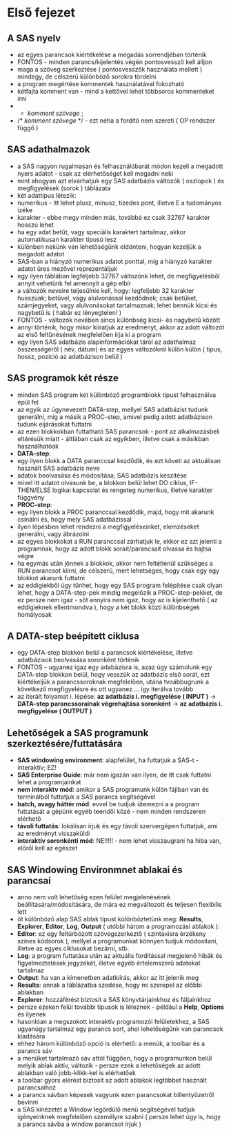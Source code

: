 # Első fejezet

## A SAS nyelv
 * az egyes parancsok kiértékelése a megadás sorrendjéban történik
 * FONTOS - minden parancs/kijelentés végén pontosvessző kell álljon
 * maga a szöveg szerkeztése ( pontosvesszők használata mellett ) mindegy, de célszerű különböző sorokra tördelni
 * a program megértése kommentek használatával fokozható
 * kétfajta komment van - mind a kettővel lehet többsoros kommenteket írni
  * * _komment szövege_ ;
  * /* _komment szövege_ */ - ezt néha a fordító nem szereti ( OP rendszer függő )
 
## SAS adathalmazok
 * a SAS nagyon rugalmasan és felhasználóbarát módon kezeli a megadott nyers adatot - csak az elérhetőséget kell megadni neki
 * mint ahogyan azt elvárhatjuk egy SAS adatbázis változók ( oszlopok ) és megfigyelések (sorok ) táblázata
 * két adattípus létezik:
  * numerikus - itt lehet plusz, mínusz, tizedes pont, illetve E a tudományos izéke
  * karakter - ebbe megy minden más, továbbá ez csak 32767 karakter hosszú lehet
 * ha egy adat betűt, vagy speciális karaktert tartalmaz, akkor automatikusan karakter tipusú lesz
 * különben nekünk van lehetőségünk eldönteni, hogyan kezeljük a megadott adatot
 * SAS-ban a hiányzó numerikus adatot ponttal, míg a hiányzó karakter adatot üres mezővel reprezentáljuk
 * egy ilyen táblában legfeljebb 32767 változónk lehet, de megfigyelésből annyit vehetünk fel amennyit a gép elbír
 * a változók neveire teljesülnie kell, hogy: legfeljebb 32 karakter husszúak; betűvel, vagy alulvonással kezdődnek; csak betűket, számjegyeket, vagy alulvonásokat tartalmaznak; lehet bennük kicsi és nagybetű is ( habár ez lényegtelen! )
 * FONTOS - változók nevében sincs különbség kicsi- és nagybetű között
 * annyi történik, hogy mikor kiíratjuk az eredményt, akkor az adott változót az első feltűnésének megfelelően írja ki a program
 * egy ilyen SAS adatbázis alapinformációkat tárol az adathalmaz összességéről ( név, dátum) és az egyes változókról külön külön ( típus, hossz, pozíció az adatbázison belül )
 
## SAS programok két része
 * minden SAS program két különböző programblokk tipust felhasználva épül fel
 * az egyik az úgynevezett DATA-step, mellyel SAS adatbázist tudunk generálni, míg a másik a PROC-step, amivel pedig adott adatbázison tudunk eljárásokat futtatni
 * az ezen blokkokban futtatható SAS parancsok - pont az alkalmazásbeli eltérésük miatt - áltlában csak az egyikben, illetve csak a másikban használhatóak
 * **DATA-step**:
  * egy ilyen blokk a DATA paranccsal kezdődik, és ezt követi az aktuálisan használt SAS adatbázis neve
  * adatok beolvasása és módosítása; SAS adatbázis készítése
  * mivel itt adatot olvasunk be, a blokkon belül lehet DO ciklus, IF-THEN/ELSE logikai kapcsolat és rengeteg numerikus, illetve karakter függvény
 * **PROC-step**:
  * egy ilyen blokk a PROC paranccsal kezdődik, majd, hogy mit akarunk csinálni és, hogy mely SAS adatbázissal
  * ilyen lépésben lehet rendezni a megfigyeléseinket, elemzéseket generálni, vagy ábrázolni
 * az egyes blokkokat a RUN paranccsal zárhatjuk le, ekkor ez azt jelenti a programnak, hogy az adott blokk sorait/parancsait olvassa és hajtsa végre
 * ha egymás után jönnek a blokkok, akkor nem feltétlenül szükséges a RUN parancsot kiírni, de célszerű, mert lehetséges, hogy csak egy egy blokkot akarunk futtatni
 * az eddigiekből úgy tűnhet, hogy egy SAS program felépítése csak olyan lehet, hogy a DATA-step-pek mindig megelőzik a PROC-step-pekket, de ez persze nem igaz - sőt annyira nem igaz, hogy az is kijelenthető ( az eddigieknek ellentmondva ), hogy a két blokk közti különbségek homályosak

## A DATA-step beépített ciklusa
 * egy DATA-step blokkon belül a parancsok kiértékelése, illetve adatbázisok beolvasása soronként történik
 * FONTOS - ugyanez igaz egy adabázisra is, azaz úgy számolunk egy DATA-step blokkon belül, hogy vesszük az adatbázis első sorát, ezt kiértékeljük a parancssoroknak megfelelően, utána tvoábbugrunk a következő megfigyelésre és ott ugyanez ... így iterálva tovább
 * az iterált folyamat i. lépése: **az adatbázis i. megfigyelése ( INPUT )** -> **DATA-step parancssorainak végrehajtása soronként** -> **az adatbázis i. megfigyelése ( OUTPUT )**
 
## Lehetőségek a SAS programunk szerkeztésére/futtatására
 * **SAS windowing environment**: alapfelület, ha futtatjuk a SAS-t - interaktív; EZ!
 * **SAS Enterprise Guide**: már nem igazán van ilyen, de itt csak futtatni lehet a programjainkat
 * **nem interaktv mód**: amikor a SAS programunk külön fájlban van és terminálból futtatjuk a *SAS* parancs segítségével
 * **batch, avagy háttér mód**: evvel be tudjuk ütemezni a a program futtatását a gépünk egyéb teendői közé - nem minden rendszeren elérhető
 * **távoli futtatás**: lokálisan írjuk és egy távoli szervergépen futtatjuk, ami az eredményt visszaküldi
 * **interaktív soronkénti mód**: NE!!!!! - nem lehet visszaugrani ha hiba van, előről kell az egészet

## SAS Windowing Environmnet ablakai és parancsai
 * anno nem volt lehetőség ezen felület megjelenésének beállítására/módosítására, de mára ez megváltozott és teljesen flexibilis lett
 * öt különböző alap SAS ablak típust különböztetünk meg: **Results**, **Explorer**, **Editor**, **Log**, **Output** ( utóbbi három a programozási ablakok ):
  * **Editor**: ez egy feltúrbózott szövegszerkeztő ( szintaxisra érzékeny színes kódsorok ), mellyel a programunkat könnyen tudjuk módosítani, illetve az egyes ciklusokat bezárni, stb.
  * **Log**: a program futtatása után az aktuális fordítással megjelenő hibák és figyelmeztetések jegyzékét, illetve egyéb értelemszerű adatokat tartalmaz
  * **Output**: ha van a kimenetben adatkiírás, akkor az itt jelenik meg
  * **Results**: annak a táblázatba szedése, hogy mi szerepel az előbbi ablakban
  * **Explorer**: hozzáférést biztosít a SAS könyvtárjainkhoz és fáljainkhoz
 * persze ezeken felül további típusok is léteznek - például a **Help**, **Options** és ilyenek
 * hasonlóan a megszokott interaktív programozói felületekhez, a SAS ugyanúgy tartalmaz egy parancs sort, ahol lehetőségünk van parancsok kiadására
 * ehhez három különböző opció is elérhető: a menük, a toolbar és a parancs sáv
 * a menüket tartalmazó sáv attól függően, hogy a programunkon belül melyik ablak aktív, változik - persze ezek a lehetőségek az adott ablakban való jobb-klikk-kel is elérhetőek
 * a toolbar gyors elérést biztosít az adott ablakok legtöbbet használt parancsaihoz
 * a parancs sávban képesek vagyunk ezen parancsokat billentyűzetről bevinni
 * a SAS kinézetét a Window legördülő menü segítségével tudjuk igényeinknek megfelelően személyre szabni ( persze lehet úgy is, hogy a parancs sávba a window parancsot írjuk )

